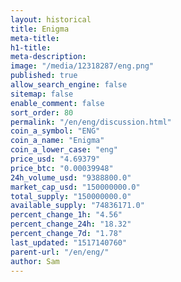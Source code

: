 ```yaml
---
layout: historical
title: Enigma
meta-title: 
h1-title: 
meta-description: 
image: "/media/12318287/eng.png"
published: true
allow_search_engine: false
sitemap: false
enable_comment: false
sort_order: 80
permalink: "/en/eng/discussion.html"
coin_a_symbol: "ENG"
coin_a_name: "Enigma"
coin_a_lower_case: "eng"
price_usd: "4.69379"
price_btc: "0.00039948"
24h_volume_usd: "9388800.0"
market_cap_usd: "150000000.0"
total_supply: "150000000.0"
available_supply: "74836171.0"
percent_change_1h: "4.56"
percent_change_24h: "18.32"
percent_change_7d: "1.78"
last_updated: "1517140760"
parent-url: "/en/eng/"
author: Sam
---
```


